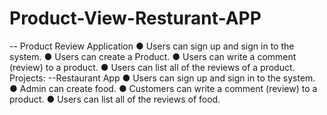 # Product-View-Resturant-APP
-- Product Review Application
● Users can sign up and sign in to the system.
● Users can create a Product.
● Users can write a comment (review) to a product.
● Users can list all of the reviews of a product.
Projects:
--Restaurant App
● Users can sign up and sign in to the system.
● Admin can create food.
● Customers can write a comment (review) to a product. 
● Users can list all of the reviews of food.
